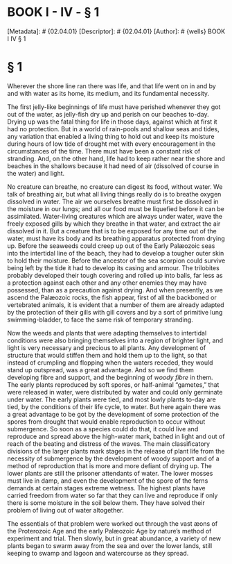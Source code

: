 # BOOK I - IV - § 1
[Metadata]: # {02.04.01}
[Descriptor]: # {02.04.01}
[Author]: # {wells}
BOOK I
IV
§ 1
# § 1
Wherever the shore line ran there was life, and that life went on in and by and
with water as its home, its medium, and its fundamental necessity.

The first jelly-like beginnings of life must have perished whenever they got
out of the water, as jelly-fish dry up and perish on our beaches to-day. Drying
up was the fatal thing for life in those days, against which at first it had no
protection. But in a world of rain-pools and shallow seas and tides, any
variation that enabled a living thing to hold out and keep its moisture during
hours of low tide of drought met with every encouragement in the circumstances
of the time. There must have been a constant risk of stranding. And, on the
other hand, life had to keep rather near the shore and beaches in the shallows
because it had need of air (dissolved of course in the water) and light.

No creature can breathe, no creature can digest its food, without water. We
talk of breathing air, but what all living things really do is to breathe
oxygen dissolved in water. The air we ourselves breathe must first be dissolved
in the moisture in our lungs; and all our food must be liquefied before it can
be assimilated. Water-living creatures which are always under water, wave the
freely exposed gills by which they breathe in that water, and extract the air
dissolved in it. But a creature that is to be exposed for any time out of the
water, must have its body and its breathing apparatus protected from drying up.
Before the seaweeds could creep up out of the Early Palæozoic seas into the
intertidal line of the beach, they had to develop a tougher outer skin to hold
their moisture. Before the ancestor of the sea scorpion could survive being
left by the tide it had to develop its casing and armour. The trilobites
probably developed their tough covering and rolled up into balls, far less as a
protection against each other and any other enemies they may have possessed,
than as a precaution against drying. And when presently, as we ascend the
Palæozoic rocks, the fish appear, first of all the backboned or vertebrated
animals, it is evident that a number of them are already adapted by the
protection of their gills with gill covers and by a sort of primitive lung
swimming-bladder, to face the same risk of temporary stranding.

Now the weeds and plants that were adapting themselves to intertidal conditions
were also bringing themselves into a region of brighter light, and light is
very necessary and precious to all plants. Any development of structure that
would stiffen them and hold them up to the light, so that instead of crumpling
and flopping when the waters receded, they would stand up outspread, was a
great advantage. And so we find them developing fibre and support, and the
beginning of _woody fibre_ in them. The early plants reproduced by soft spores,
or half-animal “gametes,” that were released in water, were distributed by
water and could only germinate under water. The early plants were tied, and
most lowly plants to-day are tied, by the conditions of their life cycle, to
water. But here again there was a great advantage to be got by the development
of some protection of the spores from drought that would enable reproduction to
occur without submergence. So soon as a species could do that, it could live
and reproduce and spread above the high-water mark, bathed in light and out of
reach of the beating and distress of the waves. The main classificatory
divisions of the larger plants mark stages in the release of plant life from
the necessity of submergence by the development of woody support and of a
method of reproduction that is more and more defiant of drying up. The lower
plants are still the prisoner attendants of water. The lower mosses must live
in damp, and even the development of the spore of the ferns demands at certain
stages extreme wetness. The highest plants have carried freedom from water so
far that they can live and reproduce if only there is some moisture in the soil
below them. They have solved their problem of living out of water altogether.

The essentials of that problem were worked out through the vast æons of the
Proterozoic Age and the early Palæozoic Age by nature’s method of experiment
and trial. Then slowly, but in great abundance, a variety of new plants began
to swarm away from the sea and over the lower lands, still keeping to swamp and
lagoon and watercourse as they spread.


